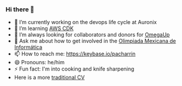 ### Hi there 👋

- 🔭 I’m currently working on the devops life cycle at Auronix
- 🌱 I’m learning [AWS CDK](https://github.com/aws/aws-cdk/)
- 🤔 I’m always looking for collaborators and donors for [OmegaUp](https://omegaup.org/) 
- 💬 Ask me about how to get involved in the [Olimpiada Mexicana de Informática](https://github.com/ComiteMexicanoDeInformatica/)
- 📫 How to reach me: https://keybase.io/pacharrin
- 😄 Pronouns: he/him
- ⚡ Fun fact: I'm into cooking and knife sharpening
- Here is a more [traditional CV](https://github.com/pacharrin/pacharrin/blob/master/CV%20Alexis%20Cervantes.pdf)
